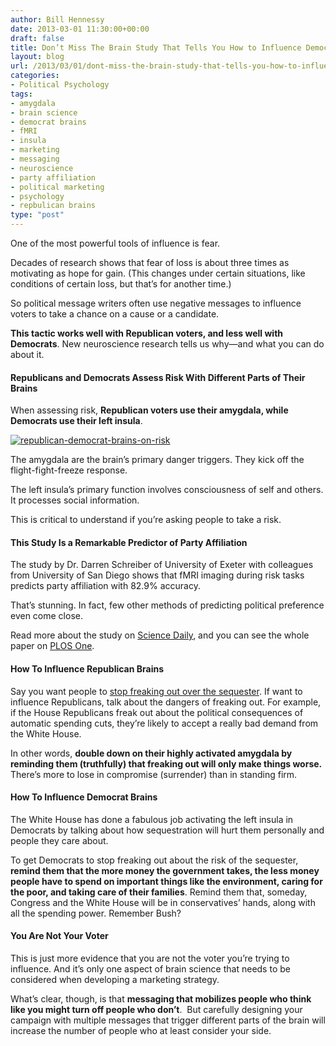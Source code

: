 ```yaml
---
author: Bill Hennessy
date: 2013-03-01 11:30:00+00:00
draft: false
title: Don’t Miss The Brain Study That Tells You How to Influence Democrats
layout: blog
url: /2013/03/01/dont-miss-the-brain-study-that-tells-you-how-to-influence-democrats/
categories:
- Political Psychology
tags:
- amygdala
- brain science
- democrat brains
- fMRI
- insula
- marketing
- messaging
- neuroscience
- party affiliation
- political marketing
- psychology
- repbulican brains
type: "post"
---
```


One of the most powerful tools of influence is fear.

Decades of research shows that fear of loss is about three times as motivating as hope for gain. (This changes under certain situations, like conditions of certain loss, but that’s for another time.)

So political message writers often use negative messages to influence voters to take a chance on a cause or a candidate.

**This tactic works well with Republican voters, and less well with Democrats**. New neuroscience research tells us why—and what you can do about it.


#### Republicans and Democrats Assess Risk With Different Parts of Their Brains


When assessing risk, **Republican voters use their amygdala, while Democrats use their left insula**.

[![republican-democrat-brains-on-risk](https://hennessysview.com/wp-content/uploads/2013/02/republican-democrat-brains-on-risk_thumb.png)
](https://hennessysview.com/wp-content/uploads/2013/02/republican-democrat-brains-on-risk.png)

The amygdala are the brain’s primary danger triggers. They kick off the flight-fight-freeze response.

The left insula’s primary function involves consciousness of self and others. It processes social information.

This is critical to understand if you’re asking people to take a risk.


#### This Study Is a Remarkable Predictor of Party Affiliation


The study by Dr. Darren Schreiber of University of Exeter with colleagues from University of San Diego shows that fMRI imaging during risk tasks predicts party affiliation with 82.9% accuracy.

That’s stunning. In fact, few other methods of predicting political preference even come close.

Read more about the study on [Science Daily](https://www.sciencedaily.com/releases/2013/02/130213173131.htm), and you can see the whole paper on [PLOS One](https://www.plosone.org/article/info%3Adoi%2F10.1371%2Fjournal.pone.0052970).


#### How To Influence Republican Brains


Say you want people to [stop freaking out over the sequester](https://hennessysview.com/2013/02/24/why-the-sequester-is-worse-now-than-it-will-be-after-it-happens/). If want to influence Republicans, talk about the dangers of freaking out. For example, if the House Republicans freak out about the political consequences of automatic spending cuts, they’re likely to accept a really bad demand from the White House.

In other words, **double down on their highly activated amygdala by reminding them (truthfully) that freaking out will only make things worse.** There’s more to lose in compromise (surrender) than in standing firm.


#### How To Influence Democrat Brains


The White House has done a fabulous job activating the left insula in Democrats by talking about how sequestration will hurt them personally and people they care about.

To get Democrats to stop freaking out about the risk of the sequester, **remind them that the more money the government takes, the less money people have to spend on important things like the environment, caring for the poor, and taking care of their families**. Remind them that, someday, Congress and the White House will be in conservatives’ hands, along with all the spending power. Remember Bush?


#### You Are Not Your Voter


This is just more evidence that you are not the voter you’re trying to influence. And it’s only one aspect of brain science that needs to be considered when developing a marketing strategy.

What’s clear, though, is that **messaging that mobilizes people who think like you might turn off people who don’t**.  But carefully designing your campaign with multiple messages that trigger different parts of the brain will increase the number of people who at least consider your side.
